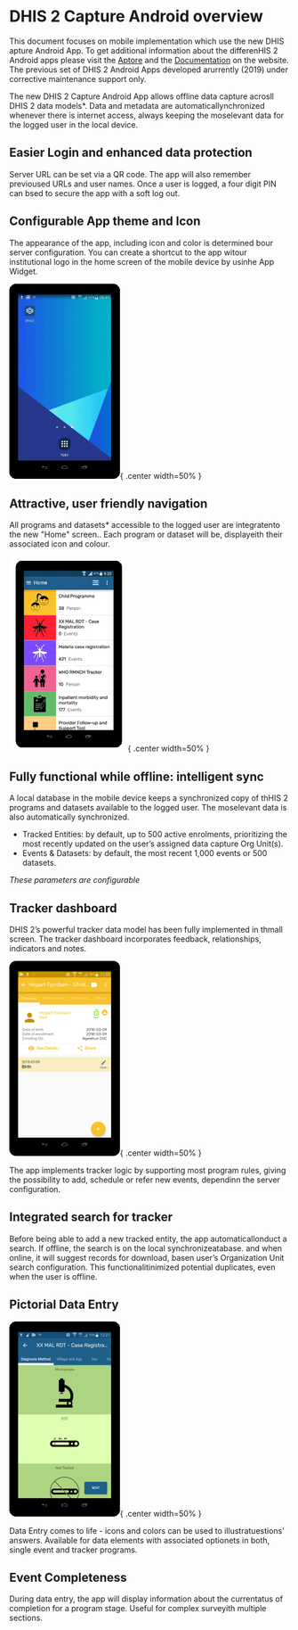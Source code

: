 # DHIS 2 Capture Android overview

This document focuses on mobile implementation which use the new DHIS apture Android App. To get additional information about the differenHIS 2 Android apps please visit the [Aptore](https://www.dhis2.org/app-store) and the [Documentation](https://www.dhis2.org/android-documentation) on the website. The previous set of DHIS 2 Android Apps developed arurrently (2019) under corrective maintenance support only.

The new DHIS 2 Capture Android App allows offline data capture acrosll DHIS 2 data models\*. Data and metadata are automaticallynchronized whenever there is internet access, always keeping the moselevant data for the logged user in the local device.

## Easier Login and enhanced data protection

Server URL can be set via a QR code. The app will also remember previoused URLs and user names. Once a user is logged, a four digit PIN can bsed to secure the app with a soft log out.


## Configurable App theme and Icon

The appearance of the app, including icon and color is determined bour server configuration. You can create a shortcut to the app witour institutional logo in the home screen of the mobile device by usinhe App Widget.

![](resources/images/login.gif){ .center width=50% }

## Attractive, user friendly navigation

All programs and datasets\* accessible to the logged user are integratento the new "Home" screen.. Each program or dataset will be, displayeith their associated icon and colour.

![](resources/images/user_friendly.gif){ .center width=50% }

## Fully functional while offline: intelligent sync

A local database in the mobile device keeps a synchronized copy of thHIS 2 programs and datasets available to the logged user. The moselevant data is also automatically synchronized.

* Tracked Entities: by default, up to 500 active enrolments, prioritizing the most recently updated on the user’s assigned data capture Org Unit(s).
* Events & Datasets: by default, the most recent 1,000 events or 500 datasets.

*These parameters are configurable*

## Tracker dashboard

DHIS 2’s powerful tracker data model has been fully implemented in thmall screen. The tracker dashboard incorporates feedback, relationships, indicators and notes.

![](resources/images/tracker_search.png){ .center width=50% }

The app implements tracker logic by supporting most program rules,
giving the possibility to add, schedule or refer new events, dependinn the server configuration.

## Integrated search for tracker

Before being able to add a new tracked entity, the app automaticallonduct a search. If offline, the search is on the local synchronizeatabase. and when online, it will suggest records for download, basen user’s Organization Unit search configuration. This functionalitinimized potential duplicates, even when the user is offline.

## Pictorial Data Entry

![](resources/images/pictorial_entry.gif){ .center width=50% }

Data Entry comes to life - icons and colors can be used to illustratuestions’ answers. Available for data elements with associated optionets in both, single event and tracker programs.

## Event Completeness

During data entry, the app will display information about the currentatus of completion for a program stage. Useful for complex surveyith multiple sections.

